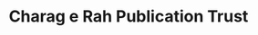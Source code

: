 ---
title: "Charag e Rah Publication Trust"
url: /srinagar/charag-e-rah-publication-trust/
shop: books
---